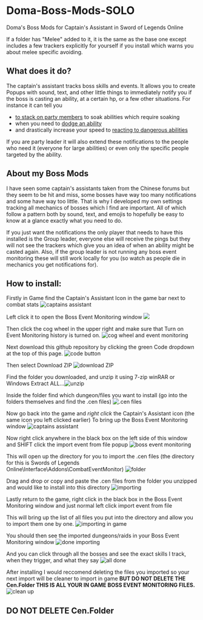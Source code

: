 # Doma-Boss-Mods-SOLO
Doma's Boss Mods for Captain's Assistant in Sword of Legends Online

If a folder has "Melee" added to it, it is the same as the base one except includes a few trackers explicitly for yourself if you install which warns you about melee specific avoiding.

## What does it do?
The captain's assistant tracks boss skills and events. It allows you to create Popups with sound, text, and other little things to immediately notify you if the boss is casting an ability, at a certain hp, or a few other situations.
For instance it can tell you 
- [to stack on party members](https://i.imgur.com/Zf8Aojv.gif) to soak abilities which require soaking
- when you need to [dodge an ability](https://i.imgur.com/MqWRB07.gif)
- and drastically increase your speed to [reacting to dangerous abilities](https://i.imgur.com/TrVJbWd.gif)

If you are party leader it will also extend these notifications to the people who need it (everyone for large abilities) or even only the specific people targeted by the ability.

## About my Boss Mods
I have seen some captain's assistants taken from the Chinese forums but they seem to be hit and miss, some bosses have way too many notifications and some have way too little.
That is why I developed my own settings tracking all mechanics of bosses which I find are important. 
All of which follow a pattern both by sound, text, and emojis to hopefully be easy to know at a glance exactly what you need to do.

If you just want the notifications the only player that needs to have this installed is the Group leader, everyone else will receive the pings but they will not see the trackers which give you an idea of when an ability might be casted again.
Also, if the group leader is not running any boss event monitoring these will still work locally for you (so watch as people die in mechanics you get notifications for).

## How to install:
Firstly in Game find the Captain's Assistant Icon in the game bar next to combat stats ![captains assistant](https://i.imgur.com/LrWxaMC.png)

Left click it to open the Boss Event Monitoring window
  <img src="https://i.imgur.com/Foj8P5D.png">

Then click the cog wheel in the upper right and make sure that Turn on Event Monitoring history is turned on. ![cog wheel and event monitoring](https://i.imgur.com/sc28uTn.png)

Next download this github repository by clicking the green Code dropdown at the top of this page. ![code button](https://i.imgur.com/ZJW04Ko.png)

Then select Download ZIP ![download ZIP](https://i.imgur.com/ztAZstz.png)

Find the folder you downloaded, and unzip it using 7-zip winRAR or Windows Extract ALL...![unzip](https://i.imgur.com/0x3a5c7.png)

Inside the folder find which dungeon/files you want to install (go into the folders themselves and find the .cen files) ![.cen files](https://i.imgur.com/OJrIGeP.png)

Now go back into the game and *right click* the Captain's Assistant icon (the same icon you left clicked earlier) To bring up the Boss Event Monitoring window ![captains assistant](https://i.imgur.com/LrWxaMC.png)

Now right click anywhere in the black box on the left side of this window and SHIFT click the import event from file popup ![boss event monitoring](https://i.imgur.com/SmXsnWY.png)

This will open up the directory for you to import the .cen files (the directory for this is Swords of Legends Online\Interface\Addons\CombatEventMonitor) ![folder](https://i.imgur.com/5AFYKpH.png)

Drag and drop or copy and paste the .cen files from the folder you unzipped and would like to install into this directory ![importing](https://i.imgur.com/Jg8u9zY.png)

Lastly return to the game, right click in the black box in the Boss Event Monitoring window and just normal left click import event from file

This will bring up the list of all files you put into the directory and allow you to import them one by one. ![importing in game](https://i.imgur.com/Iom5AZZ.png)

You should then see the imported dungeons/raids in your Boss Event Monitoring window ![done importing](https://i.imgur.com/x8ICSpK.png)

And you can click through all the bosses and see the exact skills I track, when they trigger, and what they say ![all done](https://i.imgur.com/U7nHw20.png)

After installing I would reccomend deleting the files you imported so your next import will be cleaner to import in game **BUT DO NOT DELETE THE Cen.Folder THIS IS ALL YOUR IN GAME BOSS EVENT MONITORING FILES.**
![clean up](https://i.imgur.com/uXhOJmq.png)

## DO NOT DELETE Cen.Folder

